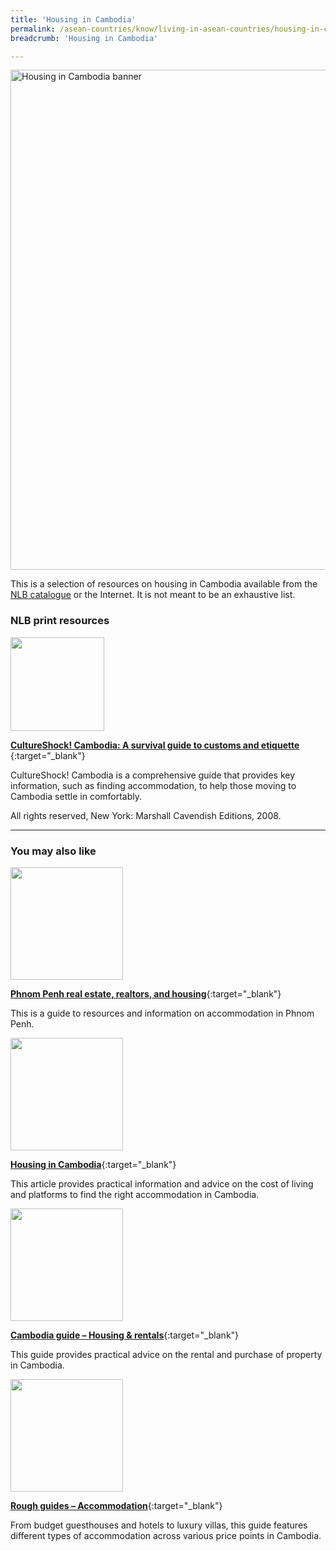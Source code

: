 ```yaml
---
title: 'Housing in Cambodia'
permalink: /asean-countries/know/living-in-asean-countries/housing-in-cambodia/
breadcrumb: 'Housing in Cambodia'

---
```



<img src="/images/asean-living/ASEAN-Cambodia-Housing.jpg" alt="Housing in Cambodia banner" style="width:800px;" />

This is a selection of resources on housing in Cambodia available from the [NLB catalogue](http://catalogue.nlb.gov.sg/) or the Internet.  It is not meant to be an exhaustive list.

### **NLB print resources**

<img src="/images/book-covers/CultureShock-Cambodia-A-survival-guide-to-customs-and-etiquette.jpg" style="width:150px;" />

[**CultureShock! Cambodia: A survival guide to customs and etiquette** ](http://eservice.nlb.gov.sg/item_holding.aspx?bid=13155776){:target="_blank"}

CultureShock! Cambodia is a comprehensive guide that provides key information, such as finding accommodation, to help those moving to Cambodia settle in comfortably.

All rights reserved, New York: Marshall Cavendish Editions, 2008.

---

### **You may also like**

<img src="/images/resources/Article 1.jpg" style="width:180px;" />

[**Phnom Penh real estate, realtors, and housing**](http://www.movetocambodia.com/city-guides/phnom-penh/expat-essentials/real-estate-and-housing/){:target="_blank"}

This is a guide to resources and information on accommodation in Phnom Penh.

<img src="/images/resources/Article 4.jpg" style="width:180px;" />

[**Housing in Cambodia**](https://www.internations.org/cambodia-expats/guide/living-short){:target="_blank"}

This article provides practical information and advice on the cost of living and platforms to find the right accommodation in Cambodia.

<img src="/images/resources/Article 2.jpg" style="width:180px;" />

[**Cambodia guide – Housing & rentals**](https://www.justlanded.com/english/Cambodia/Cambodia-Guide/Housing-Rentals){:target="_blank"}

This guide provides practical advice on the rental and purchase of property in Cambodia.

<img src="/images/resources/Article 3.jpg" style="width:180px;" />

[**Rough guides – Accommodation**](https://www.roughguides.com/destinations/asia/cambodia/accommodation/){:target="_blank"}

From budget guesthouses and hotels to luxury villas, this guide features different types of accommodation across various price points in Cambodia.

